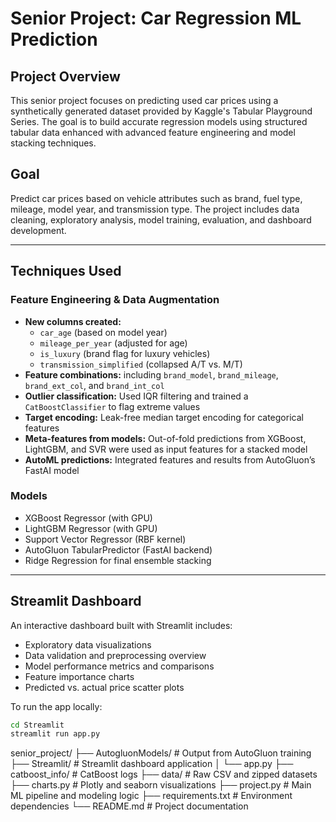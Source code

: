 # Senior Project: Car Regression ML Prediction

## Project Overview

This senior project focuses on predicting used car prices using a synthetically generated dataset provided by Kaggle's Tabular Playground Series. The goal is to build accurate regression models using structured tabular data enhanced with advanced feature engineering and model stacking techniques.

## Goal

Predict car prices based on vehicle attributes such as brand, fuel type, mileage, model year, and transmission type. The project includes data cleaning, exploratory analysis, model training, evaluation, and dashboard development.

---

## Techniques Used

### Feature Engineering & Data Augmentation

- **New columns created:**
  - `car_age` (based on model year)
  - `mileage_per_year` (adjusted for age)
  - `is_luxury` (brand flag for luxury vehicles)
  - `transmission_simplified` (collapsed A/T vs. M/T)
- **Feature combinations:** including `brand_model`, `brand_mileage`, `brand_ext_col`, and `brand_int_col`
- **Outlier classification:** Used IQR filtering and trained a `CatBoostClassifier` to flag extreme values
- **Target encoding:** Leak-free median target encoding for categorical features
- **Meta-features from models:** Out-of-fold predictions from XGBoost, LightGBM, and SVR were used as input features for a stacked model
- **AutoML predictions:** Integrated features and results from AutoGluon’s FastAI model

### Models

- XGBoost Regressor (with GPU)
- LightGBM Regressor (with GPU)
- Support Vector Regressor (RBF kernel)
- AutoGluon TabularPredictor (FastAI backend)
- Ridge Regression for final ensemble stacking

---

## Streamlit Dashboard

An interactive dashboard built with Streamlit includes:

- Exploratory data visualizations
- Data validation and preprocessing overview
- Model performance metrics and comparisons
- Feature importance charts
- Predicted vs. actual price scatter plots

To run the app locally:

```bash
cd Streamlit
streamlit run app.py
```

senior_project/
├── AutogluonModels/           # Output from AutoGluon training
├── Streamlit/                 # Streamlit dashboard application
│   └── app.py
├── catboost_info/             # CatBoost logs
├── data/                      # Raw CSV and zipped datasets
├── charts.py                  # Plotly and seaborn visualizations
├── project.py                 # Main ML pipeline and modeling logic
├── requirements.txt           # Environment dependencies
└── README.md                  # Project documentation

